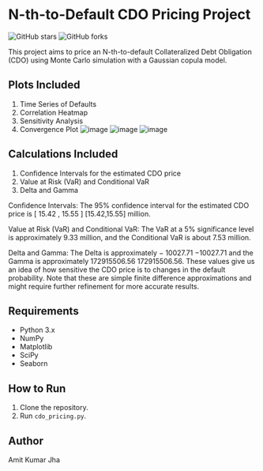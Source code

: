 # N-th-to-Default CDO Pricing Project

![GitHub stars](https://img.shields.io/github/stars/AIM-IT4/Nth-to-Deafult-CDO-Pricing-using-MC-with-Gaussian-Capula-Model)
![GitHub forks](https://img.shields.io/github/forks/AIM-IT4/Nth-to-Deafult-CDO-Pricing-using-MC-with-Gaussian-Capula-Model)

This project aims to price an N-th-to-default Collateralized Debt Obligation (CDO) using Monte Carlo simulation with a Gaussian copula model. 

## Plots Included

1. Time Series of Defaults
2. Correlation Heatmap
3. Sensitivity Analysis
4. Convergence Plot
![image](https://github.com/AIM-IT4/pricing-of-an-N-th-to-default-Collateralized-Debt-Obligation-CDO-/assets/77675138/3fce7c09-fbd8-4c1a-8080-06eec07d4b2b)
![image](https://github.com/AIM-IT4/pricing-of-an-N-th-to-default-Collateralized-Debt-Obligation-CDO-/assets/77675138/ef3d903b-170f-4811-aaf5-722bd5530c3f)
![image](https://github.com/AIM-IT4/pricing-of-an-N-th-to-default-Collateralized-Debt-Obligation-CDO-/assets/77675138/8d1c0594-3281-413d-a786-05a77863de33)

## Calculations Included

1. Confidence Intervals for the estimated CDO price
2. Value at Risk (VaR) and Conditional VaR
3. Delta and Gamma

Confidence Intervals: The 95% confidence interval for the estimated CDO price is 
[
15.42
,
15.55
]
[15.42,15.55] million.

Value at Risk (VaR) and Conditional VaR: The VaR at a 5% significance level is approximately 9.33 million, and the Conditional VaR is about 7.53 million.

Delta and Gamma: The Delta is approximately 
−
10027.71
−10027.71 and the Gamma is approximately 
172915506.56
172915506.56. These values give us an idea of how sensitive the CDO price is to changes in the default probability. Note that these are simple finite difference approximations and might require further refinement for more accurate results.

## Requirements

- Python 3.x
- NumPy
- Matplotlib
- SciPy
- Seaborn

## How to Run

1. Clone the repository.
2. Run `cdo_pricing.py`.

## Author

Amit Kumar Jha
